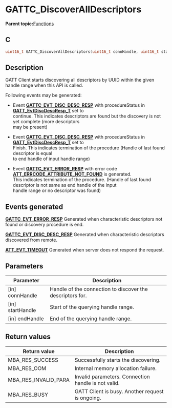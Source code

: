 # GATTC\_DiscoverAllDescriptors

**Parent topic:**[Functions](GUID-AA412A66-C329-47A0-BB6A-362B8F7A62FE.md)

## C

```c
uint16_t GATTC_DiscoverAllDescriptors(uint16_t connHandle, uint16_t startHandle, uint16_t endHandle);
```

## Description

GATT Client starts discovering all descriptors by UUID within the given handle range when this API is called.

Following events may be generated:

-   Event **[GATTC\_EVT\_DISC\_DESC\_RESP](GUID-20EFFBD2-7D3F-40CA-B85C-8FD3202D9933.md)** with procedureStatus in **[GATT\_EvtDiscDescResp\_T](GUID-83155105-DC76-4639-AD41-5D8F6118ABB3.md)** set to<br />continue. This indicates descriptors are found but the discovery is not yet complete \(more descriptors<br />may be present\)

-   Event **[GATTC\_EVT\_DISC\_DESC\_RESP](GUID-20EFFBD2-7D3F-40CA-B85C-8FD3202D9933.md)** with procedureStatus in **[GATT\_EvtDiscDescResp\_T](GUID-83155105-DC76-4639-AD41-5D8F6118ABB3.md)** set to<br />Finish. This indicates termination of the procedure \(Handle of last found descriptor is equal<br />to end handle of input handle range\)

-   Event **[GATTC\_EVT\_ERROR\_RESP](GUID-20EFFBD2-7D3F-40CA-B85C-8FD3202D9933.md)** with error code **[ATT\_ERRCODE\_ATTRIBUTE\_NOT\_FOUND](GUID-053481D7-C98A-4E78-B7AD-4D71F3A1B03B.md)** is generated.<br />This indicates termination of the procedure. \(Handle of last found descriptor is not same as end handle of the input<br />handle range or no descriptor was found\)


## Events generated

**[GATTC\_EVT\_ERROR\_RESP](GUID-20EFFBD2-7D3F-40CA-B85C-8FD3202D9933.md)** Generated when characteristic descriptors not found or discovery procedure is end.

**[GATTC\_EVT\_DISC\_DESC\_RESP](GUID-20EFFBD2-7D3F-40CA-B85C-8FD3202D9933.md)** Generated when characteristic descriptors discovered from remote.

**[ATT\_EVT\_TIMEOUT](GUID-0D831528-B2BE-42F9-9185-11F8F17DC4E1.md)** Generated when server does not respond the request.

## Parameters

|Parameter|Description|
|---------|-----------|
|\[in\] connHandle|Handle of the connection to discover the descriptors for.|
|\[in\] startHandle|Start of the querying handle range.|
|\[in\] endHandle|End of the querying handle range.|

## Return values

|Return value|Description|
|------------|-----------|
|MBA\_RES\_SUCCESS|Successfully starts the discovering.|
|MBA\_RES\_OOM|Internal memory allocation failure.|
|MBA\_RES\_INVALID\_PARA|Invalid parameters. Connection handle is not valid.|
|MBA\_RES\_BUSY|GATT Client is busy. Another request is ongoing.|

